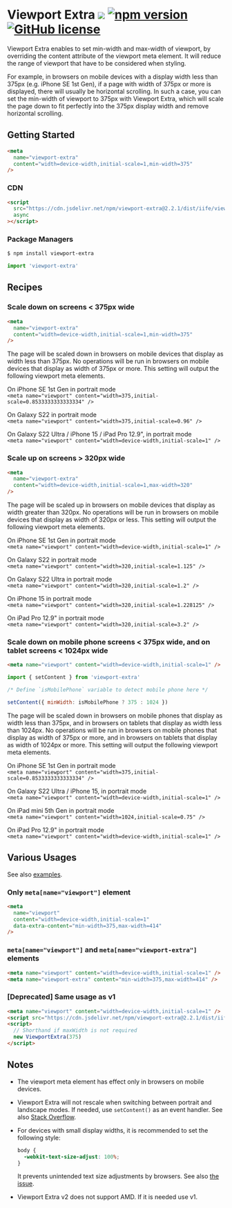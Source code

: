 # Viewport Extra [![](https://data.jsdelivr.com/v1/package/npm/viewport-extra/badge)](https://www.jsdelivr.com/package/npm/viewport-extra) [![npm version](https://img.shields.io/npm/v/viewport-extra.svg?style=flat-square)](https://www.npmjs.com/package/viewport-extra) [![GitHub license](https://img.shields.io/badge/license-MIT-green.svg?style=flat-square)](https://github.com/dsktschy/viewport-extra/blob/master/LICENSE.txt)

Viewport Extra enables to set min-width and max-width of viewport, by overriding the content attribute of the viewport meta element. It will reduce the range of viewport that have to be considered when styling.

For example, in browsers on mobile devices with a display width less than 375px (e.g. iPhone SE 1st Gen), if a page with width of 375px or more is displayed, there will usually be horizontal scrolling. In such a case, you can set the min-width of viewport to 375px with Viewport Extra, which will scale the page down to fit perfectly into the 375px display width and remove horizontal scrolling.

## Getting Started

```html
<meta
  name="viewport-extra"
  content="width=device-width,initial-scale=1,min-width=375"
/>
```

### CDN

<!-- x-release-please-start-version -->

```html
<script
  src="https://cdn.jsdelivr.net/npm/viewport-extra@2.2.1/dist/iife/viewport-extra.min.js"
  async
></script>
```

<!-- x-release-please-end-version -->

### Package Managers

```sh
$ npm install viewport-extra
```

```js
import 'viewport-extra'
```

## Recipes

### Scale down on screens < 375px wide

```html
<meta
  name="viewport-extra"
  content="width=device-width,initial-scale=1,min-width=375"
/>
```

The page will be scaled down in browsers on mobile devices that display as width less than 375px. No operations will be run in browsers on mobile devices that display as width of 375px or more. This setting will output the following viewport meta elements.

On iPhone SE 1st Gen in portrait mode  
`<meta name="viewport" content="width=375,initial-scale=0.8533333333333334" />`

On Galaxy S22 in portrait mode  
`<meta name="viewport" content="width=375,initial-scale=0.96" />`

On Galaxy S22 Ultra / iPhone 15 / iPad Pro 12.9", in portrait mode  
`<meta name="viewport" content="width=device-width,initial-scale=1" />`

### Scale up on screens > 320px wide

```html
<meta
  name="viewport-extra"
  content="width=device-width,initial-scale=1,max-width=320"
/>
```

The page will be scaled up in browsers on mobile devices that display as width greater than 320px. No operations will be run in browsers on mobile devices that display as width of 320px or less. This setting will output the following viewport meta elements.

On iPhone SE 1st Gen in portrait mode  
`<meta name="viewport" content="width=device-width,initial-scale=1" />`

On Galaxy S22 in portrait mode  
`<meta name="viewport" content="width=320,initial-scale=1.125" />`

On Galaxy S22 Ultra in portrait mode  
`<meta name="viewport" content="width=320,initial-scale=1.2" />`

On iPhone 15 in portrait mode  
`<meta name="viewport" content="width=320,initial-scale=1.228125" />`

On iPad Pro 12.9" in portrait mode  
`<meta name="viewport" content="width=320,initial-scale=3.2" />`

### Scale down on mobile phone screens < 375px wide, and on tablet screens < 1024px wide

```html
<meta name="viewport" content="width=device-width,initial-scale=1" />
```

```js
import { setContent } from 'viewport-extra'

/* Define `isMobilePhone` variable to detect mobile phone here */

setContent({ minWidth: isMobilePhone ? 375 : 1024 })
```

The page will be scaled down in browsers on mobile phones that display as width less than 375px, and in browsers on tablets that display as width less than 1024px. No operations will be run in browsers on mobile phones that display as width of 375px or more, and in browsers on tablets that display as width of 1024px or more. This setting will output the following viewport meta elements.

On iPhone SE 1st Gen in portrait mode  
`<meta name="viewport" content="width=375,initial-scale=0.8533333333333334" />`

On Galaxy S22 Ultra / iPhone 15, in portrait mode  
`<meta name="viewport" content="width=device-width,initial-scale=1" />`

On iPad mini 5th Gen in portrait mode  
`<meta name="viewport" content="width=1024,initial-scale=0.75" />`

On iPad Pro 12.9" in portrait mode  
`<meta name="viewport" content="width=device-width,initial-scale=1" />`

## Various Usages

See also [examples](https://github.com/dsktschy/viewport-extra/tree/master/examples).

### Only `meta[name="viewport"]` element

```html
<meta
  name="viewport"
  content="width=device-width,initial-scale=1"
  data-extra-content="min-width=375,max-width=414"
/>
```

### `meta[name="viewport"]` and `meta[name="viewport-extra"]` elements

```html
<meta name="viewport" content="width=device-width,initial-scale=1" />
<meta name="viewport-extra" content="min-width=375,max-width=414" />
```

### [Deprecated] Same usage as v1

<!-- x-release-please-start-version -->

```html
<meta name="viewport" content="width=device-width,initial-scale=1" />
<script src="https://cdn.jsdelivr.net/npm/viewport-extra@2.2.1/dist/iife/viewport-extra.min.js"></script>
<script>
  // Shorthand if maxWidth is not required
  new ViewportExtra(375)
</script>
```

<!-- x-release-please-end-version -->

## Notes

- The viewport meta element has effect only in browsers on mobile devices.

- Viewport Extra will not rescale when switching between portrait and landscape modes. If needed, use `setContent()` as an event handler. See also [Stack Overflow](https://stackoverflow.com/questions/12452349).

- For devices with small display widths, it is recommended to set the following style:

  ```css
  body {
    -webkit-text-size-adjust: 100%;
  }
  ```

  It prevents unintended text size adjustments by browsers. See also [the issue](https://github.com/dsktschy/viewport-extra/issues/17).

- Viewport Extra v2 does not support AMD. If it is needed use v1.
